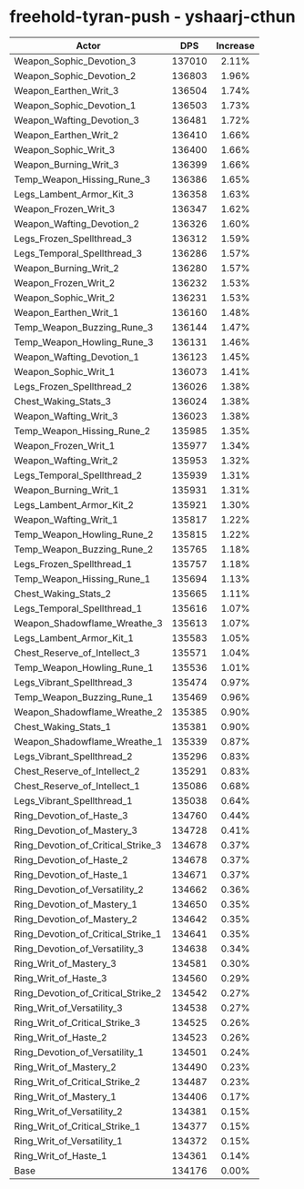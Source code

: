 # freehold-tyran-push - yshaarj-cthun
| Actor | DPS | Increase |
|---|:---:|:---:|
|Weapon_Sophic_Devotion_3|137010|2.11%|
|Weapon_Sophic_Devotion_2|136803|1.96%|
|Weapon_Earthen_Writ_3|136504|1.74%|
|Weapon_Sophic_Devotion_1|136503|1.73%|
|Weapon_Wafting_Devotion_3|136481|1.72%|
|Weapon_Earthen_Writ_2|136410|1.66%|
|Weapon_Sophic_Writ_3|136400|1.66%|
|Weapon_Burning_Writ_3|136399|1.66%|
|Temp_Weapon_Hissing_Rune_3|136386|1.65%|
|Legs_Lambent_Armor_Kit_3|136358|1.63%|
|Weapon_Frozen_Writ_3|136347|1.62%|
|Weapon_Wafting_Devotion_2|136326|1.60%|
|Legs_Frozen_Spellthread_3|136312|1.59%|
|Legs_Temporal_Spellthread_3|136286|1.57%|
|Weapon_Burning_Writ_2|136280|1.57%|
|Weapon_Frozen_Writ_2|136232|1.53%|
|Weapon_Sophic_Writ_2|136231|1.53%|
|Weapon_Earthen_Writ_1|136160|1.48%|
|Temp_Weapon_Buzzing_Rune_3|136144|1.47%|
|Temp_Weapon_Howling_Rune_3|136131|1.46%|
|Weapon_Wafting_Devotion_1|136123|1.45%|
|Weapon_Sophic_Writ_1|136073|1.41%|
|Legs_Frozen_Spellthread_2|136026|1.38%|
|Chest_Waking_Stats_3|136024|1.38%|
|Weapon_Wafting_Writ_3|136023|1.38%|
|Temp_Weapon_Hissing_Rune_2|135985|1.35%|
|Weapon_Frozen_Writ_1|135977|1.34%|
|Weapon_Wafting_Writ_2|135953|1.32%|
|Legs_Temporal_Spellthread_2|135939|1.31%|
|Weapon_Burning_Writ_1|135931|1.31%|
|Legs_Lambent_Armor_Kit_2|135921|1.30%|
|Weapon_Wafting_Writ_1|135817|1.22%|
|Temp_Weapon_Howling_Rune_2|135815|1.22%|
|Temp_Weapon_Buzzing_Rune_2|135765|1.18%|
|Legs_Frozen_Spellthread_1|135757|1.18%|
|Temp_Weapon_Hissing_Rune_1|135694|1.13%|
|Chest_Waking_Stats_2|135665|1.11%|
|Legs_Temporal_Spellthread_1|135616|1.07%|
|Weapon_Shadowflame_Wreathe_3|135613|1.07%|
|Legs_Lambent_Armor_Kit_1|135583|1.05%|
|Chest_Reserve_of_Intellect_3|135571|1.04%|
|Temp_Weapon_Howling_Rune_1|135536|1.01%|
|Legs_Vibrant_Spellthread_3|135474|0.97%|
|Temp_Weapon_Buzzing_Rune_1|135469|0.96%|
|Weapon_Shadowflame_Wreathe_2|135385|0.90%|
|Chest_Waking_Stats_1|135381|0.90%|
|Weapon_Shadowflame_Wreathe_1|135339|0.87%|
|Legs_Vibrant_Spellthread_2|135296|0.83%|
|Chest_Reserve_of_Intellect_2|135291|0.83%|
|Chest_Reserve_of_Intellect_1|135086|0.68%|
|Legs_Vibrant_Spellthread_1|135038|0.64%|
|Ring_Devotion_of_Haste_3|134760|0.44%|
|Ring_Devotion_of_Mastery_3|134728|0.41%|
|Ring_Devotion_of_Critical_Strike_3|134678|0.37%|
|Ring_Devotion_of_Haste_2|134678|0.37%|
|Ring_Devotion_of_Haste_1|134671|0.37%|
|Ring_Devotion_of_Versatility_2|134662|0.36%|
|Ring_Devotion_of_Mastery_1|134650|0.35%|
|Ring_Devotion_of_Mastery_2|134642|0.35%|
|Ring_Devotion_of_Critical_Strike_1|134641|0.35%|
|Ring_Devotion_of_Versatility_3|134638|0.34%|
|Ring_Writ_of_Mastery_3|134581|0.30%|
|Ring_Writ_of_Haste_3|134560|0.29%|
|Ring_Devotion_of_Critical_Strike_2|134542|0.27%|
|Ring_Writ_of_Versatility_3|134538|0.27%|
|Ring_Writ_of_Critical_Strike_3|134525|0.26%|
|Ring_Writ_of_Haste_2|134523|0.26%|
|Ring_Devotion_of_Versatility_1|134501|0.24%|
|Ring_Writ_of_Mastery_2|134490|0.23%|
|Ring_Writ_of_Critical_Strike_2|134487|0.23%|
|Ring_Writ_of_Mastery_1|134406|0.17%|
|Ring_Writ_of_Versatility_2|134381|0.15%|
|Ring_Writ_of_Critical_Strike_1|134377|0.15%|
|Ring_Writ_of_Versatility_1|134372|0.15%|
|Ring_Writ_of_Haste_1|134361|0.14%|
|Base|134176|0.00%|

